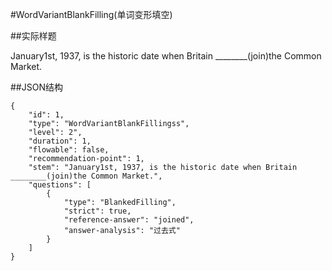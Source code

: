 #WordVariantBlankFilling(单词变形填空)

##实际样题

January1st, 1937, is the historic date when Britain ________(join)the Common Market. 

##JSON结构

	{
		"id": 1,						
		"type": "WordVariantBlankFillingss",			
		"level": 2",						
		"duration": 1,					
		"flowable": false,				
		"recommendation-point": 1,		
		"stem": "January1st, 1937, is the historic date when Britain ________(join)the Common Market.",
		"questions": [
			{
				"type": "BlankedFilling",
				"strict": true,	
				"reference-answer": "joined",		
				"answer-analysis": "过去式"
			}
		]
	}
